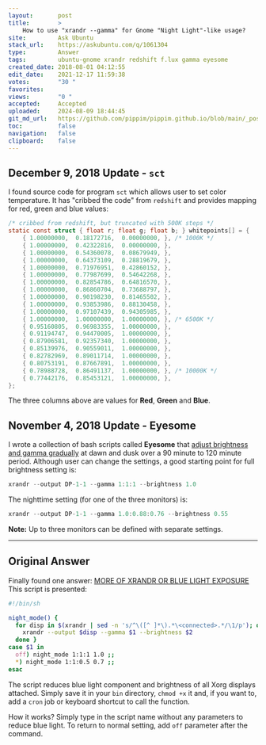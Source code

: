 ```yaml
---
layout:       post
title:        >
    How to use "xrandr --gamma" for Gnome "Night Light"-like usage?
site:         Ask Ubuntu
stack_url:    https://askubuntu.com/q/1061304
type:         Answer
tags:         ubuntu-gnome xrandr redshift f.lux gamma eyesome
created_date: 2018-08-01 04:12:55
edit_date:    2021-12-17 11:59:38
votes:        "30 "
favorites:    
views:        "0 "
accepted:     Accepted
uploaded:     2024-08-09 18:44:45
git_md_url:   https://github.com/pippim/pippim.github.io/blob/main/_posts/2018/2018-08-01-How-to-use-_xrandr-gamma_-for-Gnome-_Night-Light_-like-usage_.md
toc:          false
navigation:   false
clipboard:    false
---
```


## December 9, 2018 Update - `sct`

I found source code for program `sct` which allows user to set color temperature. It has "cribbed the code" from `redshift` and provides mapping for red, green and blue values:



``` c
/* cribbed from redshift, but truncated with 500K steps */
static const struct { float r; float g; float b; } whitepoints[] = {
    { 1.00000000,  0.18172716,  0.00000000, }, /* 1000K */
    { 1.00000000,  0.42322816,  0.00000000, },
    { 1.00000000,  0.54360078,  0.08679949, },
    { 1.00000000,  0.64373109,  0.28819679, },
    { 1.00000000,  0.71976951,  0.42860152, },
    { 1.00000000,  0.77987699,  0.54642268, },
    { 1.00000000,  0.82854786,  0.64816570, },
    { 1.00000000,  0.86860704,  0.73688797, },
    { 1.00000000,  0.90198230,  0.81465502, },
    { 1.00000000,  0.93853986,  0.88130458, },
    { 1.00000000,  0.97107439,  0.94305985, },
    { 1.00000000,  1.00000000,  1.00000000, }, /* 6500K */
    { 0.95160805,  0.96983355,  1.00000000, },
    { 0.91194747,  0.94470005,  1.00000000, },
    { 0.87906581,  0.92357340,  1.00000000, },
    { 0.85139976,  0.90559011,  1.00000000, },
    { 0.82782969,  0.89011714,  1.00000000, },
    { 0.80753191,  0.87667891,  1.00000000, },
    { 0.78988728,  0.86491137,  1.00000000, }, /* 10000K */
    { 0.77442176,  0.85453121,  1.00000000, },
};
```

The three columns above are values for **Red**, **Green** and **Blue**.

## November 4, 2018 Update - Eyesome

I wrote a collection of bash scripts called **Eyesome** that [adjust brightness and gamma gradually][1] at dawn and dusk over a 90 minute to 120 minute period. Although user can change the settings, a good starting point for full brightness setting is:

``` c
xrandr --output DP-1-1 --gamma 1:1:1 --brightness 1.0
```

The nighttime setting (for one of the three monitors) is:

``` c
xrandr --output DP-1-1 --gamma 1.0:0.88:0.76 --brightness 0.55
```

**Note:** Up to three monitors can be defined with separate settings.

----------

## Original Answer

Finally found one answer: [MORE OF XRANDR OR BLUE LIGHT EXPOSURE][2] This script is presented:



``` sh
#!/bin/sh 

night_mode() { 
  for disp in $(xrandr | sed -n 's/^\([^ ]*\).*\<connected>.*/\1/p'); do 
    xrandr --output $disp --gamma $1 --brightness $2 
  done } 
case $1 in 
  off) night_mode 1:1:1 1.0 ;; 
  *) night_mode 1:1:0.5 0.7 ;;
esac
```

The script reduces blue light component and brightness of all Xorg displays attached. Simply save it in your `bin` directory, `chmod +x` it and, if you want to, add a `cron` job or keyboard shortcut to call the function.

How it works? Simply type in the script name without any parameters to reduce blue light. To return to normal setting, add `off` parameter after the command.


  [1]: https://github.com/WinEunuuchs2Unix/eyesome
  [2]: https://blog.onetwentyseven001.com/more-of-xrandr-or-blue-light-exposure/#.W2ExkRRKjb1
